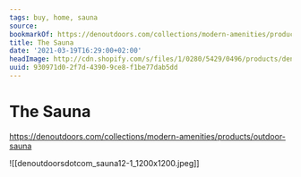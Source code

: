 ```yaml
---
tags: buy, home, sauna
source:
bookmarkOf: https://denoutdoors.com/collections/modern-amenities/products/outdoor-sauna
title: The Sauna
date: '2021-03-19T16:29:00+02:00'
headImage: http://cdn.shopify.com/s/files/1/0280/5429/0496/products/denoutdoorsdotcom_sauna16-1_f2cd6439-7107-45cf-817f-6ea9e11d57e3_1200x1200.jpg?v=1616453549
uuid: 930971d0-2f7d-4390-9ce8-f1be77dab5dd
---
```


# The Sauna
https://denoutdoors.com/collections/modern-amenities/products/outdoor-sauna

![[denoutdoorsdotcom_sauna12-1_1200x1200.jpeg]]
